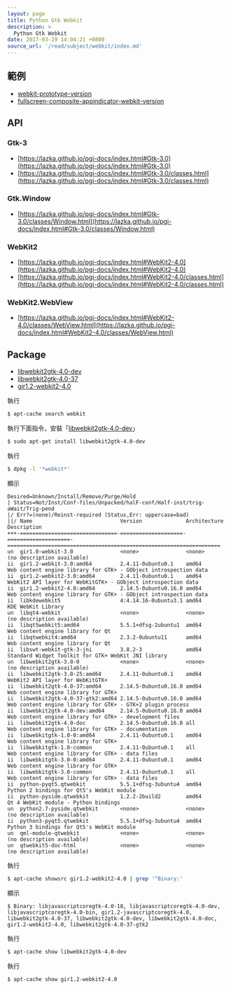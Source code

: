 ```yaml
---
layout: page
title: Python Gtk Webkit
description: >
  Python Gtk Webkit
date: 2017-03-29 14:04:21 +0800
source_url: '/read/subject/webkit/index.md'
---
```



## 範例

* [webkit-prototype-version](https://github.com/foreachsam/book-lang-python/blob/gh-pages/example/subject/webkit/webkit-prototype-version/main.py)
* [fullscreen-composite-appindicator-webkit-version](https://github.com/foreachsam/book-lang-python/blob/gh-pages/example/subject/fullscreen/fullscreen-composite-appindicator-webkit-version/main.py)

## API

### Gtk-3

* [https://lazka.github.io/pgi-docs/index.html#Gtk-3.0](https://lazka.github.io/pgi-docs/index.html#Gtk-3.0)
* [https://lazka.github.io/pgi-docs/index.html#Gtk-3.0/classes.html](https://lazka.github.io/pgi-docs/index.html#Gtk-3.0/classes.html)

### Gtk.Window

* [https://lazka.github.io/pgi-docs/index.html#Gtk-3.0/classes/Window.html](https://lazka.github.io/pgi-docs/index.html#Gtk-3.0/classes/Window.html)


### WebKit2

* [https://lazka.github.io/pgi-docs/index.html#WebKit2-4.0](https://lazka.github.io/pgi-docs/index.html#WebKit2-4.0)
* [https://lazka.github.io/pgi-docs/index.html#WebKit2-4.0/classes.html](https://lazka.github.io/pgi-docs/index.html#WebKit2-4.0/classes.html)

### WebKit2.WebView

* [https://lazka.github.io/pgi-docs/index.html#WebKit2-4.0/classes/WebView.html](https://lazka.github.io/pgi-docs/index.html#WebKit2-4.0/classes/WebView.html)


## Package

* [libwebkit2gtk-4.0-dev](http://packages.ubuntu.com/xenial/libwebkit2gtk-4.0-dev)
* [libwebkit2gtk-4.0-37](http://packages.ubuntu.com/xenial/libwebkit2gtk-4.0-37)
* [gir1.2-webkit2-4.0](http://packages.ubuntu.com/xenial/gir1.2-webkit2-4.0)


執行

``` sh
$ apt-cache search webkit
```

執行下面指令，安裝「[libwebkit2gtk-4.0-dev](http://packages.ubuntu.com/xenial/libwebkit2gtk-4.0-dev)」

``` sh
$ sudo apt-get install libwebkit2gtk-4.0-dev
```

執行

``` sh
$ dpkg -l '*webkit*'
```

顯示

```
Desired=Unknown/Install/Remove/Purge/Hold
| Status=Not/Inst/Conf-files/Unpacked/halF-conf/Half-inst/trig-aWait/Trig-pend
|/ Err?=(none)/Reinst-required (Status,Err: uppercase=bad)
||/ Name                            Version              Architecture         Description
+++-===============================-====================-====================-====================================================================
un  gir1.0-webkit-3.0               <none>               <none>               (no description available)
ii  gir1.2-webkit-3.0:amd64         2.4.11-0ubuntu0.1    amd64                Web content engine library for GTK+ - GObject introspection data
ii  gir1.2-webkit2-3.0:amd64        2.4.11-0ubuntu0.1    amd64                WebKit2 API layer for WebKitGTK+ - GObject introspection data
ii  gir1.2-webkit2-4.0:amd64        2.14.5-0ubuntu0.16.0 amd64                Web content engine library for GTK+ - GObject introspection data
ii  libkdewebkit5                   4:4.14.16-0ubuntu3.1 amd64                KDE WebKit Library
un  libqt4-webkit                   <none>               <none>               (no description available)
ii  libqt5webkit5:amd64             5.5.1+dfsg-2ubuntu1  amd64                Web content engine library for Qt
ii  libqtwebkit4:amd64              2.3.2-0ubuntu11      amd64                Web content engine library for Qt
ii  libswt-webkit-gtk-3-jni         3.8.2-3              amd64                Standard Widget Toolkit for GTK+ WebKit JNI library
un  libwebkit2gtk-3.0-0             <none>               <none>               (no description available)
ii  libwebkit2gtk-3.0-25:amd64      2.4.11-0ubuntu0.1    amd64                WebKit2 API layer for WebKitGTK+
ii  libwebkit2gtk-4.0-37:amd64      2.14.5-0ubuntu0.16.0 amd64                Web content engine library for GTK+
ii  libwebkit2gtk-4.0-37-gtk2:amd64 2.14.5-0ubuntu0.16.0 amd64                Web content engine library for GTK+ - GTK+2 plugin process
ii  libwebkit2gtk-4.0-dev:amd64     2.14.5-0ubuntu0.16.0 amd64                Web content engine library for GTK+ - development files
ii  libwebkit2gtk-4.0-doc           2.14.5-0ubuntu0.16.0 all                  Web content engine library for GTK+ - documentation
ii  libwebkitgtk-1.0-0:amd64        2.4.11-0ubuntu0.1    amd64                Web content engine library for GTK+
ii  libwebkitgtk-1.0-common         2.4.11-0ubuntu0.1    all                  Web content engine library for GTK+ - data files
ii  libwebkitgtk-3.0-0:amd64        2.4.11-0ubuntu0.1    amd64                Web content engine library for GTK+
ii  libwebkitgtk-3.0-common         2.4.11-0ubuntu0.1    all                  Web content engine library for GTK+ - data files
ii  python-pyqt5.qtwebkit           5.5.1+dfsg-3ubuntu4  amd64                Python 2 bindings for Qt5's WebKit module
ii  python-pyside.qtwebkit          1.2.2-2build2        amd64                Qt 4 WebKit module - Python bindings
un  python2.7-pyside.qtwebkit       <none>               <none>               (no description available)
ii  python3-pyqt5.qtwebkit          5.5.1+dfsg-3ubuntu4  amd64                Python 3 bindings for Qt5's WebKit module
un  qml-module-qtwebkit             <none>               <none>               (no description available)
un  qtwebkit5-doc-html              <none>               <none>               (no description available)

```

執行

``` sh
$ apt-cache showsrc gir1.2-webkit2-4.0 | grep '^Binary:'
```

顯示

```
$ Binary: libjavascriptcoregtk-4.0-18, libjavascriptcoregtk-4.0-dev, libjavascriptcoregtk-4.0-bin, gir1.2-javascriptcoregtk-4.0, libwebkit2gtk-4.0-37, libwebkit2gtk-4.0-dev, libwebkit2gtk-4.0-doc, gir1.2-webkit2-4.0, libwebkit2gtk-4.0-37-gtk2
```

執行

``` sh
$ apt-cache show libwebkit2gtk-4.0-dev
```

執行

``` sh
$ apt-cache show gir1.2-webkit2-4.0
```

